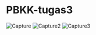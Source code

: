 # PBKK-tugas3
![Capture](https://user-images.githubusercontent.com/32903576/55683663-56da5500-596c-11e9-9224-4f283cc27151.PNG)
![Capture2](https://user-images.githubusercontent.com/32903576/55683664-5c379f80-596c-11e9-81cb-00fb617ab89f.PNG)
![Capture3](https://user-images.githubusercontent.com/32903576/55683665-5e016300-596c-11e9-9a7e-aa885ea1743b.PNG)